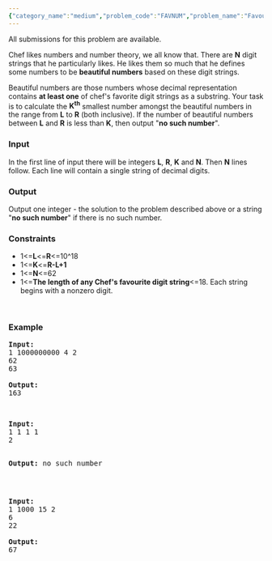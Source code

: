 ```yaml
---
{"category_name":"medium","problem_code":"FAVNUM","problem_name":"Favourite Numbers","languages_supported":{"0":"ADA","1":"ASM","2":"BASH","3":"BF","4":"C","5":"C99 strict","6":"CAML","7":"CLOJ","8":"CLPS","9":"CPP 4.3.2","10":"CPP 4.9.2","11":"CPP14","12":"CS2","13":"D","14":"ERL","15":"FORT","16":"FS","17":"GO","18":"HASK","19":"ICK","20":"ICON","21":"JAVA","22":"JS","23":"LISP clisp","24":"LISP sbcl","25":"LUA","26":"NEM","27":"NICE","28":"NODEJS","29":"PAS fpc","30":"PAS gpc","31":"PERL","32":"PERL6","33":"PHP","34":"PIKE","35":"PRLG","36":"PYTH","37":"PYTH 3.4","38":"RUBY","39":"SCALA","40":"SCM guile","41":"SCM qobi","42":"ST","43":"TCL","44":"TEXT","45":"WSPC"},"max_timelimit":1,"source_sizelimit":50000,"problem_author":"xcwgf666","problem_tester":"laycurse","date_added":"20-12-2011","tags":{"0":"aho","1":"dynamic","2":"july12","3":"medium","4":"xcwgf666"},"editorial_url":"http://discuss.codechef.com/problems/FAVNUM","time":{"view_start_date":1342000252,"submit_start_date":1342000252,"visible_start_date":1342000252,"end_date":1735669800},"layout":"problem"}
---
```

<span class="solution-visible-txt">All submissions for this problem are available.</span><p>Chef likes numbers and number theory, we all know that. There are <b>N</b> digit strings that he particularly likes. He likes them so much that he defines some numbers to be <b>beautiful numbers</b> based on these digit strings. 
<p>
Beautiful numbers are those numbers whose decimal representation contains <b>at least one</b> of chef's favorite digit strings as a substring.
Your task is to calculate the <b>K<sup>th</sup></b> smallest number amongst the beautiful numbers in the range from <b>L</b> to <b>R</b> (both inclusive). 
If the number of beautiful numbers between <b>L</b> and <b>R</b> is less than <b>K</b>, then output "<b>no such number</b>".

<h3>Input</h3>
<p>In the first line of input there will be integers <b>L</b>, <b>R</b>, <b>K</b> and <b>N</b>.
Then <b>N</b> lines follow. Each line will contain a single string of decimal digits.

<h3>Output</h3>
<p>Output one integer - the solution to the problem described above or a string "<b>no such number</b>" if there is no such number.


<h3>Constraints</h3>
<p><ul><li>1<=<b>L</b><=<b>R</b><=10^18</li>
<li>1<=<b>K</b><=<b>R-L+1</b></li>
<li>1<=<b>N</b><=62<br></li>
<li>1<=<b>The length of any Chef's favourite digit string</b><=18. Each string begins with a nonzero digit.</li>
</ul>
<br>
<h3>Example</h3>

<pre>
<b>Input:</b>
1 1000000000 4 2
62
63

<b>Output:</b>
163
</pre>
<br>
<pre>
<b>Input:</b>
1 1 1 1
2

<b>Output:</b>
no such number
</pre>
<br>
<pre>
<b>Input:</b>
1 1000 15 2
6
22

<b>Output:</b>
67
</pre>